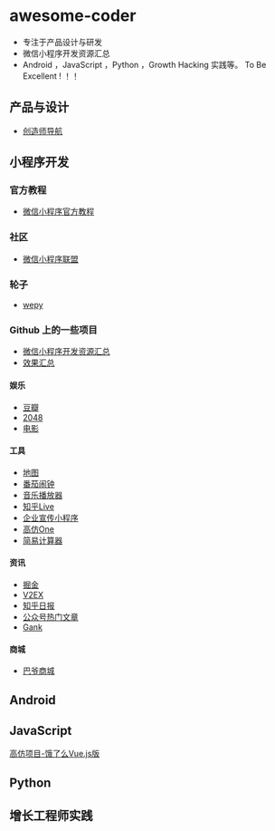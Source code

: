 # awesome-coder

- 专注于产品设计与研发
- 微信小程序开发资源汇总
- Android ，JavaScript ，Python ，Growth Hacking 实践等。
To Be Excellent ! ！！


## 产品与设计

- [创造师导航](http://chuangzaoshi.com/)

## 小程序开发

### 官方教程


- [微信小程序官方教程](https://mp.weixin.qq.com/debug/wxadoc/dev/index.html
)

### 社区

- [微信小程序联盟](http://www.wxapp-union.com/)

### 轮子

- [wepy](https://github.com/wepyjs/wepy)


### Github 上的一些项目

- [微信小程序开发资源汇总](https://github.com/justjavac/awesome-wechat-weapp)
- [效果汇总](http://javascript.ctolib.com/categories/javascript-wechat-weapp.html)


#### 娱乐


- [豆瓣](https://github.com/zce/weapp-demo)
- [2048](https://github.com/natee/wxapp-2048)
- [电影](https://github.com/wangmingjob/weapp-weipiao)


#### 工具

- [地图](https://github.com/giscafer/wechat-weapp-mapdemo)
- [番茄闹钟](https://github.com/kraaas/timer)
- [音乐播放器](https://github.com/eyasliu/wechat-app-music)
- [知乎Live](https://github.com/dongweiming/weapp-zhihulive)
- [企业宣传小程序](https://github.com/yaoshanliang/weapp-ssha)
- [高仿One](https://github.com/ahonn/weapp-one)
- [简易计算器](https://github.com/dunizb/wxapp-sCalc)

#### 资讯

- [掘金](https://github.com/hilongjw/weapp-gold)
- [V2EX](https://github.com/jectychen/wechat-v2ex)
- [知乎日报](https://github.com/myronliu347/wechat-app-zhihudaily)
- [公众号热门文章](https://github.com/hijiangtao/weapp-newsapp)
- [Gank](https://github.com/lypeer/wechat-weapp-gank)

#### 商城

- [巴爷商城](https://github.com/bayetech/wechat_mall_applet)


## Android





## JavaScript

[高仿项目-饿了么Vue.js版](https://github.com/bailicangdu/vue2-elm)



## Python




## 增长工程师实践






